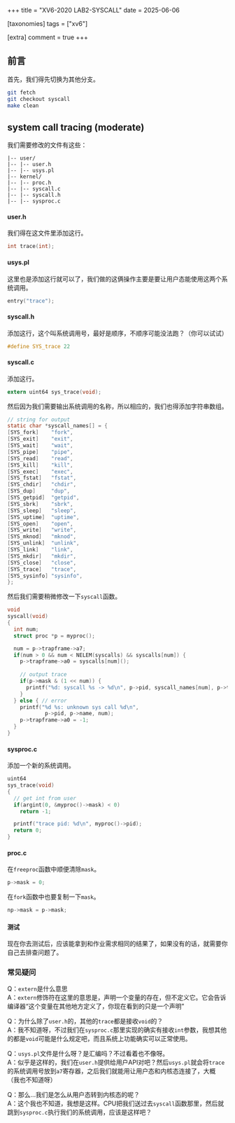 +++
title = "XV6-2020 LAB2-SYSCALL"
date = 2025-06-06

[taxonomies]
tags = ["xv6"]

[extra]
comment = true
+++
## 前言
首先，我们得先切换为其他分支。
```sh
git fetch
git checkout syscall
make clean
```

## system call tracing (moderate)
我们需要修改的文件有这些：
```tree
|-- user/
|-- |-- user.h
|-- |-- usys.pl
|-- kernel/
|-- |-- proc.h
|-- |-- syscall.c
|-- |-- syscall.h
|-- |-- sysproc.c
```
#### user.h
我们得在这文件里添加这行。
```C
int trace(int);
```
#### usys.pl
这里也是添加这行就可以了，我们做的这俩操作主要是要让用户态能使用这两个系统调用。
```C
entry("trace");
```

#### syscall.h
添加这行，这个叫系统调用号，最好是顺序，不顺序可能没法跑？（你可以试试）
```C
#define SYS_trace 22
```
#### syscall.c
添加这行。
```C
extern uint64 sys_trace(void);
```
然后因为我们需要输出系统调用的名称，所以相应的，我们也得添加字符串数组。
```C
// string for output
static char *syscall_names[] = {
[SYS_fork]    "fork",
[SYS_exit]    "exit",
[SYS_wait]    "wait",
[SYS_pipe]    "pipe",
[SYS_read]    "read",
[SYS_kill]    "kill",
[SYS_exec]    "exec",
[SYS_fstat]   "fstat",
[SYS_chdir]   "chdir",
[SYS_dup]     "dup",
[SYS_getpid]  "getpid",
[SYS_sbrk]    "sbrk",
[SYS_sleep]   "sleep",
[SYS_uptime]  "uptime",
[SYS_open]    "open",
[SYS_write]   "write",
[SYS_mknod]   "mknod",
[SYS_unlink]  "unlink",
[SYS_link]    "link",
[SYS_mkdir]   "mkdir",
[SYS_close]   "close",
[SYS_trace]   "trace", 
[SYS_sysinfo] "sysinfo",
};
```
然后我们需要稍微修改一下`syscall`函数。
```C
void
syscall(void)
{
  int num;
  struct proc *p = myproc();

  num = p->trapframe->a7;
  if(num > 0 && num < NELEM(syscalls) && syscalls[num]) {
    p->trapframe->a0 = syscalls[num]();
    
    // output trace
    if(p->mask & (1 << num)) {
      printf("%d: syscall %s -> %d\n", p->pid, syscall_names[num], p->trapframe->a0);
    }
  } else { // error
    printf("%d %s: unknown sys call %d\n",
            p->pid, p->name, num);
    p->trapframe->a0 = -1;
  }
}
```
#### sysproc.c
添加一个新的系统调用。
```C
uint64 
sys_trace(void)
{
  // get int from user
  if(argint(0, &myproc()->mask) < 0)
    return -1;

  printf("trace pid: %d\n", myproc()->pid);
  return 0;
}
```
#### proc.c
在`freeproc`函数中顺便清除`mask`。
```C
p->mask = 0;
```
在`fork`函数中也要复制一下`mask`。
```C
np->mask = p->mask;
```

#### 测试
现在你去测试后，应该能拿到和作业需求相同的结果了，如果没有的话，就需要你自己去排查问题了。

### 常见疑问
Q：`extern`是什么意思   
A：`extern`修饰符在这里的意思是，声明一个变量的存在，但不定义它。它会告诉编译器“这个变量在其他地方定义了，你现在看到的只是一个声明”

Q：为什么除了`user.h`的，其他的`trace`都是接收`void`的？   
A：我不知道呀，不过我们在`sysproc.c`那里实现的确实有接收`int`参数，我想其他的都是`void`可能是什么规定吧，而且系统上功能确实可以正常使用。

Q：`usys.pl`文件是什么呀？是汇编吗？不过看着也不像呀。    
A：似乎是这样的，我们在`user.h`提供给用户API对吧？然后`usys.pl`就会将`trace`的系统调用号放到`a7`寄存器，之后我们就能用让用户态和内核态连接了，大概（我也不知道呀）

Q：那么...我们是怎么从用户态转到内核态的呢？    
A：这个我也不知道，我想是这样。CPU把我们送过去`syscall`函数那里，然后就跳到`sysproc.c`执行我们的系统调用，应该是这样吧？
